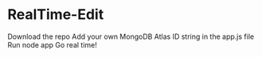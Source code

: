 # RealTime-Edit
Download the repo
Add your own MongoDB Atlas ID string in the app.js file
Run node app
Go real time!
